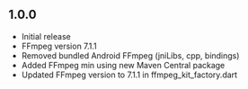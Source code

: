 ## 1.0.0

* Initial release
* FFmpeg version 7.1.1
* Removed bundled Android FFmpeg (jniLibs, cpp, bindings)
* Added FFmpeg min using new Maven Central package
* Updated FFmpeg version to 7.1.1 in ffmpeg_kit_factory.dart